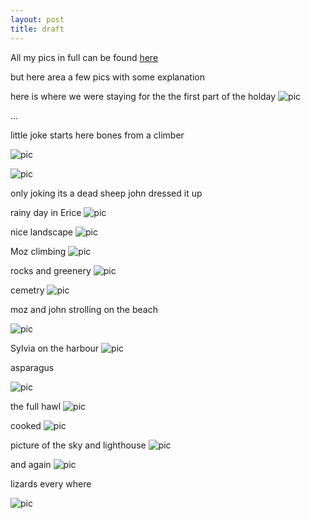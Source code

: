 ```yaml
---
layout: post
title: draft
---
```


All my pics in full can be found [here](https://plus.google.com/_/notifications/ngemlink?&emid=CLC9zZnM9sQCFemWQgod4GsASQ&path=%2Fphotos%2F117286870048126533192%2Falbums%2F6137669797135997761%3Fgpinv%3DAMIXal-TKvBGD2raXhTKNaxVJInmP0zzG5dCHoYf3ay0xAWqPtOkusDEQmN51iITraPUVaPixwwQ9Ra0Lijjdsr0qiMZ-eyAh5DlzXwDvMmkXBNpTeUOIvs&dt=1429041973525&uob=8)

but here area a few pics with some explanation


here is where we were staying for the the first part of the holday
![pic](https://lh3.googleusercontent.com/S3Lynem5Oh8EyRzVrgRhxWS-4Tq5R90YpkD8FZLQz4M=w236-h177-p-no)
	


...

little joke starts here
bones from a climber


![pic](https://lh3.googleusercontent.com/-tQLEbHsMm0k/VS1iX1G8d7I/AAAAAAAAAis/u1vPOcMHwCk/w237-h177-p-no/IMG_20150304_164733.jpg)

![pic](https://lh3.googleusercontent.com/-pY_D75pTM-k/VS1iqLqtypI/AAAAAAAAAis/FhKKYhJR7G4/w152-h201-p-no/IMG_20150304_165035.jpg)

only joking
its a dead sheep john dressed it up


rainy day in Erice
![pic](https://lh3.googleusercontent.com/-vfdFIlXtDsc/VS1ijyIVY3I/AAAAAAAAAis/BdP6wbNRk4o/w269-h201-p-no/IMG_20150306_135656.jpg)


nice landscape
![pic](https://lh3.googleusercontent.com/-GRaMdiZSxyo/VS1i-2gnJUI/AAAAAAAAAis/j326LRHn_aw/w270-h201-p-no/IMG_20150307_105417.jpg)

Moz climbing 
![pic](https://lh3.googleusercontent.com/-Vu06E_E8IKg/VS1jPB8SF8I/AAAAAAAAAis/PO4ALGaPnHM/w269-h201-p-no/IMG_20150307_113734.jpg)

rocks and greenery
![pic](https://lh3.googleusercontent.com/-ZC7dFP9ysec/VS1jUDHpkDI/AAAAAAAAAis/IMaJM7ZwwV8/w152-h201-p-no/IMG_20150307_113934.jpg)


cemetry
![pic](https://lh3.googleusercontent.com/-23B9AVVmN-c/VS1jfS2HX9I/AAAAAAAAAis/hhWU4MOr1Sk/w282-h211-p-no/IMG_20150310_144025.jpg)


moz and john strolling on the beach

![pic](https://lh3.googleusercontent.com/-nVBi0By8mdU/VS1jsZ-PDBI/AAAAAAAAAis/cx7fMIOVYsk/w269-h201-p-no/IMG_20150310_144744.jpg)


Sylvia on the harbour
![pic](https://lh3.googleusercontent.com/-liYOZ8cm2A8/VS1kAH8fykI/AAAAAAAAAis/cUuGn84H_jc/w146-h193-p-no/IMG_20150317_131909.jpg)


asparagus

![pic](https://lh3.googleusercontent.com/-UN88mSBrnvQ/VS1kL3Tn3dI/AAAAAAAAAis/TgEWnSj95WM/w146-h193-p-no/IMG_20150320_122514.jpg)

the full hawl
![pic](https://lh3.googleusercontent.com/-uGozONXay04/VS1kFjy5_8I/AAAAAAAAAis/7vKcyu7_4Es/w146-h193-p-no/IMG_20150320_180647.jpg)

cooked
![pic](https://lh3.googleusercontent.com/-fM5Yi65IY3s/VS1kNCUM9mI/AAAAAAAAAis/aImlrJKdwYs/w146-h193-p-no/IMG_20150320_182224.jpg)

picture of the sky and lighthouse
![pic](https://lh3.googleusercontent.com/-Ql9XhUYYVO8/VS1iiwwviXI/AAAAAAAAAis/kCHBAEg-Gg4/w269-h201-p-no/IMG_20150304_170913.jpg)

and again
![pic](https://lh6.googleusercontent.com/-Ql9XhUYYVO8/VS1iiwwviXI/AAAAAAAAAis/kCHBAEg-Gg4/w564-h423-no/IMG_20150304_170913.jpg)


lizards every where

![pic](https://lh6.googleusercontent.com/-pPOOJwDrUfQ/VS1jgNiyo1I/AAAAAAAAAis/hrRLSLtHE9s/w564-h423-no/IMG_20150309_123227.jpg)







